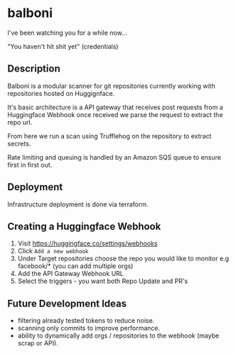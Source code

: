 # balboni

I've been watching you for a while now...

"You haven't hit shit yet" (credentials)

## Description

Balboni is a modular scanner for git repositories currently working with repositories hosted on Huggignface.

It's basic architecture is a API gateway that receives post requests from a Huggingface Webhook once received we parse the request to extract the repo url.

From here we run a scan using Trufflehog on the repository to extract secrets.

Rate limiting and queuing is handled by an Amazon SQS queue to ensure first in first out.

## Deployment

Infrastructure deployment is done via terraform.

## Creating a Huggingface Webhook

1. Visit https://huggingface.co/settings/webhooks
2. Click `Add a new webhook`
3. Under Target repositories choose the repo you would like to monitor e.g facebook/* (you can add multiple orgs)
4. Add the API Gateway Webhook URL
5. Select the triggers - you want both Repo Update and PR's

## Future Development Ideas
- filtering already tested tokens to reduce noise.
- scanning only commits to improve performance.
- ability to dynamically add orgs / repositories to the webhook (maybe scrap or API).
